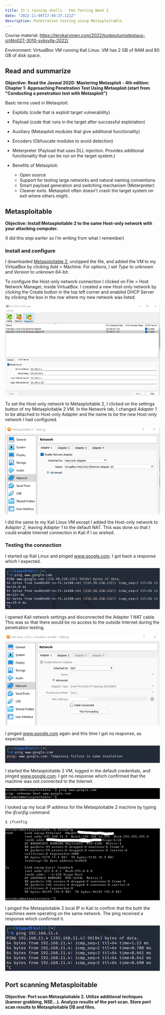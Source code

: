 ```yaml
---
title: It's raining shells - Pen Testing Week 2
date: "2022-11-04T17:46:37.121Z"
description: Penetration testing using Metasploitable.
---
```


Course material: https://terokarvinen.com/2022/tunkeutumistestaus-ict4tn027-3010-syksylla-2022/

Environment: VirtualBox VM running Kali Linux. VM has 2 GB of RAM and 80 GB of disk space.

## Read and summarize

**Objective: Read the Jaswal 2020: Mastering Metasploit - 4th edition: Chapter 1: Approaching Penetration Test Using Metasploit (start from "Conducting a penetration test with Metasploit")**

Basic terms used in Metasploit:
  - Exploits (code that is exploit target vulnerability)
  - Payload (code that runs in the target after successful explotation)
  - Auxiliary (Metasploit modules that give additional functionality)
  - Encoders (Obfuscate modules to avoid detection)
  - Meterpreter (Payload that uses DLL injection. Provides additional functionality that can be run on the target system.)

- Benefits of Metasploit:
  - Open source
  - Support for testing large networks and natural naming conventions
  - Smart payload generation and switching mechanism (Meterpreter)
  - Cleaner exits. Metasploit often doesn't crash the target system on exit where others might.

## Metasploitable

**Objective: Install Metasploitable 2 to the same Host-only network with your attacking computer.**

(I did this step earlier so I'm writing from what I remember)

### Install and configure

I downloaded [Metasploitable 2](https://sourceforge.net/projects/metasploitable/), unzipped the file, and added the VM to my VirtualBox by clicking Add > Machine. For options, I set *Type* to unknown and *Version* to unknown 64-bit.

To configure the Host-only network connection I clicked on File > Host Network Manager, inside VirtualBox. I created a new Host-only network by clicking the Create button in the top left corner and enabled DHCP Server by clicking the box in the row where my new network was listed.

![metasploitable host network manager settings](metasploitable-host-network-manager-settings.png)

To set the Host-only network to Metasploitable 2, I clicked on the settings button of my Metasploitable 2 VM. In the Network tab, I changed *Adapter 1* to be attached to Host-only Adapter and the name to be the new Host-only network I had configured.

![metasploitable host-only network settings](metasploitable-host-only-network-settings.png)

I did the same to my Kali Linux VM except I added the Host-only network to *Adapter 2*, leaving *Adapter 1* to the default NAT. This was done so that I could enable Internet connection in Kali if I so wished.

### Testing the connection

I started up Kali Linux and pinged www.google.com. I got back a response which I expected. 

![pinging google, got response](kali-linux-ping-google.png)

I opened Kali network settings and disconnected the Adapter 1 NAT cable. This was so that there would be no access to the outside Internet during the penetration testing.

![kali linux network settings](kali-linux-host-only-network-settings.png)

I pinged www.google.com again and this time I got no response, as expected.

![pinging google, no response](kali-linux-ping-google-fail.png)

I started the Metasploitable 2 VM, logged in the default credentials, and pinged www.google.com. I got no response which confirmed that the machine was not connected to the Internet.

![metasploitable 2 ping google fail](metasploitable-ping-google-fail.png)

I looked up my local IP address for the Metasploitable 2 machine by typing the *ifconfig* command

    $ ifconfig

![ifconfig local ip](ifconfig-local-ip.png)

I pinged the Metasploitable 2 local IP in Kali to confirm that the both the machines were operating on the same network. The ping received a response which confirmed it.

![pinging local IP](ping-local-ip-host-only-network.png)

## Port scanning Metasploitable

**Objective: Port scan Metasploitable 2. Utilize additional techiques (banner grabbing, NSE...). Analyze results of the port scan. Store port scan results to Metasploitable DB and files.**